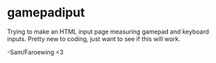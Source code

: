 # gamepadiput

Trying to make an HTML input page measuring gamepad and keyboard inputs.
Pretty new to coding, just want to see if this will work.

-Sam/Faroewing <3

